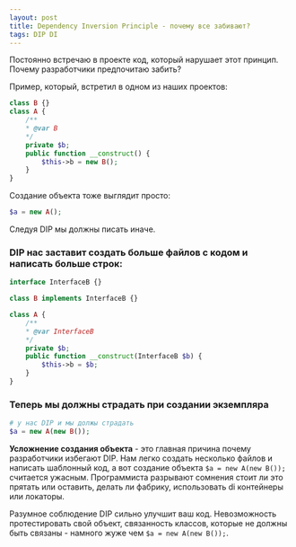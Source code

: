```yaml
---
layout: post
title: Dependency Inversion Principle - почему все забивают?
tags: DIP DI
---
```

Постоянно встречаю в проекте код, который нарушает этот принцип. Почему разработчики предпочитаю забить?

Пример, который, встретил в одном из наших проектов:
```php
class B {}
class A {
    /**
    * @var B
    */
    private $b;
    public function __construct() {
        $this->b = new B();
    }
}
```
Создание объекта тоже выглядит просто:
```php 
$a = new A();
```
Следуя DIP мы должны писать иначе.

### DIP нас заставит создать больше файлов с кодом и написать больше строк:
```php
interface InterfaceB {}

class B implements InterfaceB {}

class A {
    /**
    * @var InterfaceB
    */
    private $b;
    public function __construct(InterfaceB $b) {
        $this->b = $b;
    }
}
```

### Теперь мы должны страдать при создании экземпляра
```php
# у нас DIP и мы должы страдать
$a = new A(new B());
```
**Усложнение создания объекта** - это главная причина почему разработчики избегают DIP. 
Нам легко создать несколько файлов и написать шаблонный код, а вот создание объекта `$a = new A(new B());` считается ужасным.
Программиста разрывают сомнения стоит ли это прятать или оставить, делать ли фабрику, использовать di контейнеры или локаторы.

Разумное соблюдение DIP сильно улучшит ваш код. Невозможность протестировать свой объект, связанность классов, которые не должны быть связаны - намного жуже чем  `$a = new A(new B());`. 
